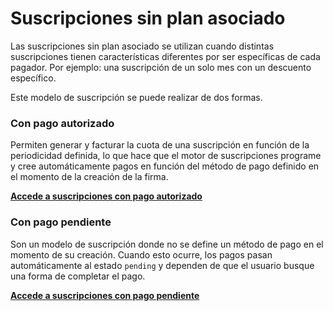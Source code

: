 # Suscripciones sin plan asociado

Las suscripciones sin plan asociado se utilizan cuando distintas suscripciones tienen características diferentes por ser específicas de cada pagador. Por ejemplo: una suscripción de un solo mes con un descuento específico.

Este modelo de suscripción se puede realizar de dos formas. 

### Con pago autorizado
Permiten generar y facturar la cuota de una suscripción en función de la periodicidad definida, lo que hace que el motor de suscripciones programe y cree automáticamente pagos en función del método de pago definido en el momento de la creación de la firma.

[**Accede a suscripciones con pago autorizado**](/developers/es/docs/subscriptions/integration-configuration/subscription-no-associated-plan/authorized-payments)

### Con pago pendiente
Son un modelo de suscripción donde no se define un método de pago en el momento de su creación. Cuando esto ocurre, los pagos pasan automáticamente al estado `pending` y dependen de que el usuario busque una forma de completar el pago.

[**Accede a suscripciones con pago pendiente**](/developers/es/docs/subscriptions/integration-configuration/subscription-no-associated-plan/pending-payments)